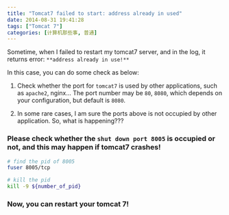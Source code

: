 ```yaml
---
title: "Tomcat7 failed to start: address already in used"
date: 2014-08-31 19:41:28
tags: ["Tomcat 7"]
categories: [计算机那些事, 普通]
---
```

Sometime, when I failed to restart my tomcat7 server, and in the log, it returns error: `**address already in use!**`
<!-- more -->

In this case, you can do some check as below:

1. Check whether the port for `tomcat7` is used by other applications, such as `apache2`, nginx... The port number may be `80`, `8080`, which depends on your configuration, but default is `8080`.

2. In some rare cases, I am sure the ports above is not occupied by other application. So, what is happening???

### Please check whether the `shut down port 8005` is occupied or not, and this may happen if tomcat7 crashes!

```bash
# find the pid of 8005
fuser 8005/tcp

# kill the pid
kill -9 ${number_of_pid}
```

### Now, you can restart your tomcat 7!
